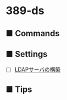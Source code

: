 # 389-ds
## ■ Commands

## ■ Settings
- [ ] [LDAPサーバの構築](https://github.com/thetaru/memorandum/tree/master/OS/Linux/CentOS8/389-ds/389-ds-server)

## ■ Tips
